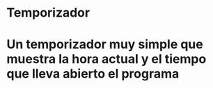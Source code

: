 # Temporizador
<H1>Un temporizador muy simple que muestra la hora actual y el tiempo que lleva abierto el programa</H1>
<img src="">

